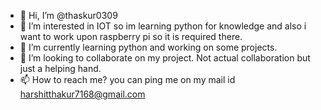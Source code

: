 - 👋 Hi, I’m @thaskur0309
- 👀 I’m interested in IOT so im learning python for knowledge and also i want to work upon raspberry pi so it is required there. 
- 🌱 I’m currently learning python and working on some projects.
- 💞️ I’m looking to collaborate on my project. Not actual collaboration but just a helping hand.
- 📫 How to reach me? you can ping me on my mail id harshitthakur7168@gmail.com

<!---
thaskur0309/thaskur0309 is a ✨ special ✨ repository because its `README.md` (this file) appears on your GitHub profile.
You can click the Preview link to take a look at your changes.
--->
